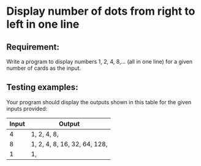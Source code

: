 # Display number of dots from right to left in one line

## Requirement:

Write a program to display numbers 1, 2, 4, 8,... (all in one line) for a given number of cards as the input.

## Testing examples:

Your program should display the outputs shown in this table for the given inputs provided:

| Input | Output                       |
| ----- | ---------------------------- |
| 4     | 1, 2, 4, 8,                  |
| 8     | 1, 2, 4, 8, 16, 32, 64, 128, |
| 1     | 1,                           |